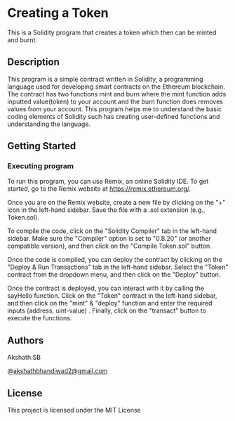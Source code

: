 # Creating a Token

This is a Solidity program that creates a token which then can be minted and burnt. 

## Description

This program is a simple contract written in Solidity, a programming language used for developing smart contracts on the Ethereum blockchain. The contract has two functions mint and burn where the mint function adds inputted value(token) to your account and the burn function does removes values from your account. This program helps me to understand the basic coding elements of Solidity such has creating user-defined functions and understanding the language. 

## Getting Started

### Executing program

To run this program, you can use Remix, an online Solidity IDE. To get started, go to the Remix website at https://remix.ethereum.org/.

Once you are on the Remix website, create a new file by clicking on the "+" icon in the left-hand sidebar. Save the file with a .sol extension (e.g., Token.sol). 

To compile the code, click on the "Solidity Compiler" tab in the left-hand sidebar. Make sure the "Compiler" option is set to "0.8.20" (or another compatible version), and then click on the "Compile Token.sol" button.

Once the code is compiled, you can deploy the contract by clicking on the "Deploy & Run Transactions" tab in the left-hand sidebar. Select the "Token" contract from the dropdown menu, and then click on the "Deploy" button.

Once the contract is deployed, you can interact with it by calling the sayHello function. Click on the "Token" contract in the left-hand sidebar, and then click on the "mint" & "deploy" function and enter the required inputs (address, uint-value) . Finally, click on the "transact" button to execute the functions.

## Authors

Akshath.SB  

@akshathbhandiwad2@gmail.com

## License

This project is licensed under the MIT License 
